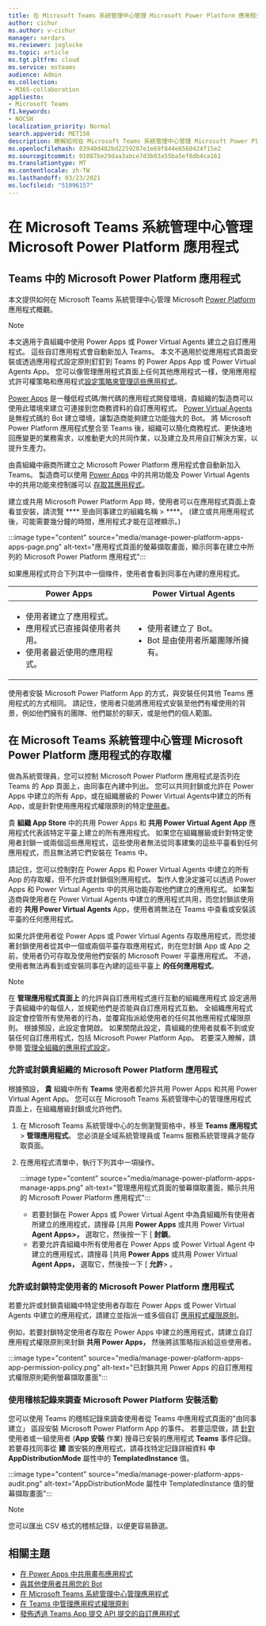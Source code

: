```yaml
---
title: 在 Microsoft Teams 系統管理中心管理 Microsoft Power Platform 應用程式
author: cichur
ms.author: v-cichur
manager: serdars
ms.reviewer: joglocke
ms.topic: article
ms.tgt.pltfrm: cloud
ms.service: msteams
audience: Admin
ms.collection:
- M365-collaboration
appliesto:
- Microsoft Teams
f1.keywords:
- NOCSH
localization_priority: Normal
search.appverid: MET150
description: 瞭解如何在 Microsoft Teams 系統管理中心管理 Microsoft Power Platform 內建的自訂應用程式存取權。
ms.openlocfilehash: 03940d402bd2259287e1e69f844e6560424f15e2
ms.sourcegitcommit: 01087be29daa3abce7d3b03a55ba5ef8db4ca161
ms.translationtype: MT
ms.contentlocale: zh-TW
ms.lasthandoff: 03/23/2021
ms.locfileid: "51096157"
---
```

# <a name="manage-microsoft-power-platform-apps-in-the-microsoft-teams-admin-center"></a>在 Microsoft Teams 系統管理中心管理 Microsoft Power Platform 應用程式

## <a name="microsoft-power-platform-apps-in-teams"></a>Teams 中的 Microsoft Power Platform 應用程式

本文提供如何在 Microsoft Teams 系統管理中心管理 Microsoft [Power Platform](https://powerplatform.microsoft.com/) 應用程式概觀。

> [!NOTE]
> 本文適用于貴組織中使用 Power Apps 或 Power Virtual Agents 建立之自訂應用程式。 這些自訂應用程式會自動新加入 Teams。 本文不適用於從應用程式頁面安裝或透過應用程式設定原則釘釘到 Teams 的 Power Apps App 或 Power Virtual Agents App。 您可以像管理應用程式頁面上任何其他應用程式一樣，使用應用程式許可權[](manage-apps.md)策略和應用程式[設定策略來管理這些應用程式](teams-app-setup-policies.md)。 [](teams-app-permission-policies.md)

[Power Apps](https://powerapps.microsoft.com) 是一種低程式碼/無代碼的應用程式開發環境，貴組織的製造商可以使用此環境來建立可連接到您商務資料的自訂應用程式。 [Power Virtual Agents](/power-virtual-agents/fundamentals-what-is-power-virtual-agents) 是無程式碼的 Bot 建立環境，讓製造商能夠建立功能強大的 Bot。 將 Microsoft Power Platform 應用程式整合至 Teams 後，組織可以簡化商務程式、更快速地回應變更的業務需求，以推動更大的共同作業，以及建立及共用自訂解決方案，以提升生產力。  

由貴組織中廠商所建立之 Microsoft Power Platform 應用程式會自動新加入 Teams。 製造商可以使用 [Power Apps](/powerapps/maker/canvas-apps/share-app) 中的共用功能及 Power Virtual Agents 中的共用功能來控制誰可以 [存取其應用程式](/power-virtual-agents/admin-share-bots)。

建立或共用 Microsoft Power Platform App 時，使用者可以在應用程式頁面上查看並安裝，請流覽 **** 至由同事建立的組織名稱  >  ****。  (建立或共用應用程式後，可能需要幾分鐘的時間，應用程式才能在這裡顯示。) 

:::image type="content" source="media/manage-power-platform-apps-apps-page.png" alt-text="應用程式頁面的螢幕擷取畫面，顯示同事在建立中所列的 Microsoft Power Platform 應用程式":::

如果應用程式符合下列其中一個條件，使用者會看到同事在內建的應用程式。

|Power Apps |Power Virtual Agents  |
|---------|---------|
|<ul><li>使用者建立了應用程式。</li><li>應用程式已直接與使用者共用。</li><li>使用者最近使用的應用程式。 </li></ul>| <ul><li>使用者建立了 Bot。</li><li>Bot 是由使用者所屬團隊所擁有。 </li></ul>        |

使用者安裝 Microsoft Power Platform App 的方式，與安裝任何其他 Teams 應用程式的方式相同。 請記住，使用者只能將應用程式安裝至他們有權使用的背景，例如他們擁有的團隊、他們屬於的聊天，或是他們的個人範圍。

## <a name="manage-access-to-microsoft-power-platform-apps-in-the-microsoft-teams-admin-center"></a>在 Microsoft Teams 系統管理中心管理 Microsoft Power Platform 應用程式的存取權

做為系統管理員，您可以控制 Microsoft Power Platform 應用程式是否列在 Teams 的 App 頁面上，由同事在內建中列出。 您可以共同封鎖或允許在 Power Apps 中建立的所有 App，或在組織層級的 Power Virtual Agents[](manage-apps.md)中建立的所有 App，或是針對使用應用程式權限原則的特定[使用者](teams-app-permission-policies.md)。

貴 **組織 App Store** 中的共用 Power Apps 和 **共用 Power Virtual Agent App** 應用程式代表該特定平臺上建立的所有應用程式。 如果您在組織層級或針對特定使用者封鎖一或兩個這些應用程式，這些使用者無法從同事建集的這些平臺看到任何應用程式，而且無法將它們安裝在 Teams 中。  

請記住，您可以控制對在 Power Apps 和 Power Virtual Agents 中建立的所有 App 的存取權，但不允許或封鎖個別應用程式。 製作人會決定誰可以透過 Power Apps 和 Power Virtual Agents 中的共用功能存取他們建立的應用程式。 如果製造商與使用者在 Power Virtual Agents 中建立的應用程式共用，而您封鎖該使用者的 **共用 Power Virtual Agents** App，使用者將無法在 Teams 中查看或安裝該平臺的任何應用程式。

如果允許使用者從 Power Apps 或 Power Virtual Agents 存取應用程式，而您接著封鎖使用者從其中一個或兩個平臺存取應用程式，則在您封鎖 App 或 App 之前，使用者仍可存取及使用他們安裝的 Microsoft Power 平臺應用程式。 不過，使用者無法再看到或安裝同事在內建的這些平臺上 **的任何應用程式**。

> [!NOTE]
> 在 **管理應用程式頁面上** 的允許與自訂應用程式進行互動的組織應用程式 [](manage-apps.md)設定適用于貴組織中的每個人，並規範他們是否能與自訂應用程式互動。 全組織應用程式設定會控管所有使用者的行為，並覆寫指派給使用者的任何其他應用程式權限原則。 根據預設，此設定會開啟。 如果關閉此設定，貴組織的使用者就看不到或安裝任何自訂應用程式，包括 Microsoft Power Platform App。 若要深入瞭解，請參閱 [管理全組織的應用程式設定](manage-apps.md#manage-org-wide-app-settings)。

### <a name="allow-or-block-microsoft-power-platform-apps-for-your-organization"></a>允許或封鎖貴組織的 Microsoft Power Platform 應用程式

根據預設， **貴** 組織中所有 **Teams** 使用者都允許共用 Power Apps 和共用 Power Virtual Agent App。 您可以在 Microsoft Teams 系統管理中心的管理應用程式頁面上[](manage-apps.md)，在組織層級封鎖或允許他們。  

1. 在 Microsoft Teams 系統管理中心的左側瀏覽窗格中，移至 **Teams 應用程式** > **管理應用程式**。 您必須是全域系統管理員或 Teams 服務系統管理員才能存取頁面。
2. 在應用程式清單中，執行下列其中一項操作。

    :::image type="content" source="media/manage-power-platform-apps-manage-apps.png" alt-text="管理應用程式頁面的螢幕擷取畫面，顯示共用的 Microsoft Power Platform 應用程式":::

    - 若要封鎖在 Power Apps 或 Power Virtual Agent 中為貴組織所有使用者所建立的應用程式，請搜尋 [共用 **Power Apps** 或共用 Power Virtual **Agent Apps>，** 選取它，然後按一下 [ **封鎖**。
    - 若要允許貴組織中所有使用者在 Power Apps 或 Power Virtual Agent 中建立的應用程式，請搜尋 [共用 **Power Apps** 或共用 Power Virtual **Agent Apps，** 選取它，然後按一下 [ **允許**> 。

### <a name="allow-or-block-microsoft-power-platform-apps-for-specific-users"></a>允許或封鎖特定使用者的 Microsoft Power Platform 應用程式

若要允許或封鎖貴組織中特定使用者存取在 Power Apps 或 Power Virtual Agents 中建立的應用程式，請建立並指派一或多個自訂 [應用程式權限原則](teams-app-permission-policies.md)。 

例如，若要封鎖特定使用者存取在 Power Apps 中建立的應用程式，請建立自訂應用程式權限原則來封鎖 **共用 Power Apps，** 然後將該策略指派給這些使用者。

:::image type="content" source="media/manage-power-platform-apps-app-permission-policy.png" alt-text="已封鎖共用 Power Apps 的自訂應用程式權限原則範例螢幕擷取畫面":::

### <a name="use-audit-logs-to-investigate-microsoft-power-platform-installation-activity"></a>使用稽核記錄來調查 Microsoft Power Platform 安裝活動

您可以使用 Teams 的稽核記錄來調查使用者從 Teams 中應用程式頁面的"由同事建立」 區段安裝 Microsoft Power Platform App 的事件。 若要這麼做，請 [針對](./audit-log-events.md)使用者或一組使用者 (**App 安裝** 作業) 搜尋已安裝的應用程式 **Teams** 事件記錄。 若要尋找同事從 **建** 置安裝的應用程式，請尋找特定記錄詳細資料 **中 AppDistributionMode** 屬性中的 **TemplatedInstance** 值。 

:::image type="content" source="media/manage-power-platform-apps-audit.png" alt-text="AppDistributionMode 屬性中 TemplatedInstance 值的螢幕擷取畫面":::

> [!NOTE]
> 您可以匯出 CSV 格式的稽核記錄，以便更容易篩選。

## <a name="related-topics"></a>相關主題

- [在 Power Apps 中共用畫布應用程式](/powerapps/maker/canvas-apps/share-app)
- [與其他使用者共用您的 Bot](/power-virtual-agents/admin-share-bots)
- [在 Microsoft Teams 系統管理中心管理應用程式](manage-apps.md)
- [在 Teams 中管理應用程式權限原則](teams-app-permission-policies.md)
- [發佈透過 Teams App 提交 API 提交的自訂應用程式](submit-approve-custom-apps.md)
